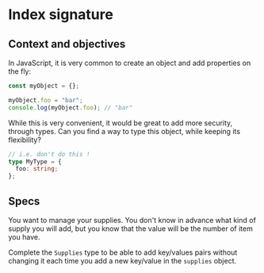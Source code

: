 # Index signature

## Context and objectives

In JavaScript, it is very common to create an object and add properties on the fly:

```ts
const myObject = {};

myObject.foo = "bar";
console.log(myObject.foo); // "bar"
```

While this is very convenient, it would be great to add more security, through types. Can you find a way to type this object, while keeping its flexibility?

```ts
// i.e. don't do this !
type MyType = {
  foo: string;
};
```

## Specs

You want to manage your supplies. You don't know in advance what kind of supply you will add, but you know that the value will be the number of item you have.

Complete the `Supplies` type to be able to add key/values pairs without changing it each time you add a new key/value in the `supplies` object.
